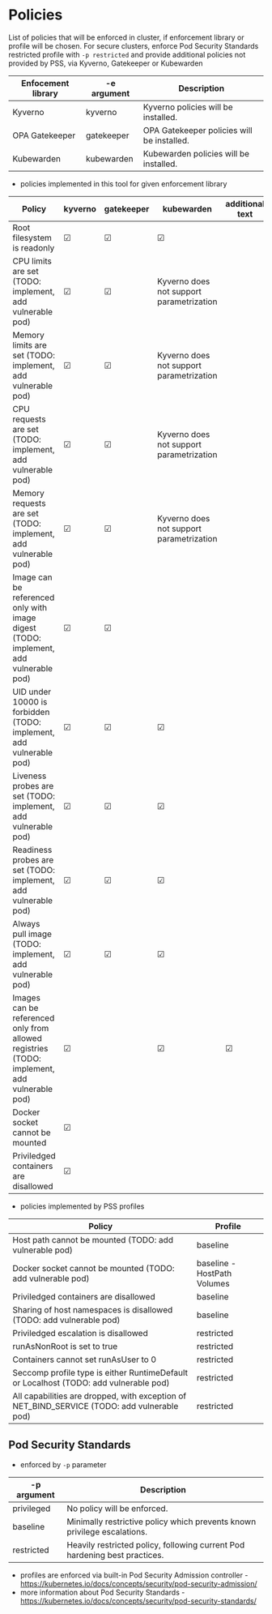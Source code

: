 # Policies
List of policies that will be enforced in cluster, if enforcement library or profile will be chosen.
For secure clusters, enforce Pod Security Standards restricted profile with `-p restricted` and provide additional policies not provided by PSS, via Kyverno, Gatekeeper or Kubewarden

| Enfocement library | -e argument | Description                                |
|--------------------|-------------|--------------------------------------------|
| Kyverno            | kyverno     | Kyverno policies will be installed.        |
| OPA Gatekeeper     | gatekeeper  | OPA Gatekeeper policies will be installed. |
| Kubewarden         | kubewarden  | Kubewarden policies will be installed.     |

- policies implemented in this tool for given enforcement library

| Policy               | kyverno  | gatekeeper | kubewarden |  additional text |
|----------------------|----------|------------|------------|------------------|
| Root filesystem is readonly | &#x2611; | &#x2611;   | &#x2611;   | |
| CPU limits are set (TODO: implement, add vulnerable pod) | &#x2611;   | &#x2611;   | Kyverno does not support parametrization |
| Memory limits are set (TODO: implement, add vulnerable pod) | &#x2611;   | &#x2611;   | Kyverno does not support parametrization |
| CPU requests are set (TODO: implement, add vulnerable pod) | &#x2611;   | &#x2611;   | Kyverno does not support parametrization |
| Memory requests are set (TODO: implement, add vulnerable pod) | &#x2611;   | &#x2611;   | Kyverno does not support parametrization |
| Image can be referenced only with image digest (TODO: implement, add vulnerable pod) | &#x2611;   | &#x2611;   |  |
| UID under 10000 is forbidden (TODO: implement, add vulnerable pod) | &#x2611;  | &#x2611;   | &#x2611;   |  |
| Liveness probes are set (TODO: implement, add vulnerable pod) | &#x2611;  | &#x2611;   | &#x2611;   |  |
| Readiness probes are set (TODO: implement, add vulnerable pod) | &#x2611;  | &#x2611;   | &#x2611;   |  |
| Always pull image (TODO: implement, add vulnerable pod) | &#x2611;  | &#x2611;   | &#x2611;   |  |
| Images can be referenced only from allowed registries (TODO: implement, add vulnerable pod) | &#x2611; |  | &#x2611;   | &#x2611;   | Kyverno does not support parametrization. Imperative operations with value cannot be done in Kyverno.  |
| Docker socket cannot be mounted | &#x2611; | |  |  | Present in PSS baseline profile, thus not implemented in other libs |
| Priviledged containers are disallowed | &#x2611; | |  |  | Present in PSS baseline profile, thus not implemented in other libs |


- policies implemented by PSS profiles

| Policy               | Profile  |
|----------------------|----------|
| Host path cannot be mounted (TODO: add vulnerable pod) | baseline |
| Docker socket cannot be mounted (TODO: add vulnerable pod) | baseline - HostPath Volumes |
| Priviledged containers are disallowed | baseline |
| Sharing of host namespaces is disallowed (TODO: add vulnerable pod) | baseline |
| Priviledged escalation is disallowed | restricted |
| runAsNonRoot is set to true | restricted |
| Containers cannot set runAsUser to 0 | restricted |
| Seccomp profile type is either RuntimeDefault or Localhost (TODO: add vulnerable pod) | restricted |
| All capabilities are dropped, with exception of NET_BIND_SERVICE (TODO: add vulnerable pod) | restricted |



## Pod Security Standards 
- enforced by `-p` parameter

 | -p argument | Description                                                                |
 |-------------|----------------------------------------------------------------------------|
 | privileged  | No policy will be enforced.                                                |
 | baseline    | Minimally restrictive policy which prevents known privilege escalations.   |
 | restricted  | Heavily restricted policy, following current Pod hardening best practices. |

- profiles are enforced via built-in Pod Security Admission controller - https://kubernetes.io/docs/concepts/security/pod-security-admission/
- more information about Pod Security Standards - https://kubernetes.io/docs/concepts/security/pod-security-standards/
